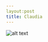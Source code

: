 ```yaml
---
layout:post
title: Claudia
---
```

![alt text](http://noticias.universia.com.ec/net/images/cultura/c/co/con/concurso-de-fotografia-da-national-geographic-esta-com-inscricoes-abertas-noticias.jpg "Fotografia")
